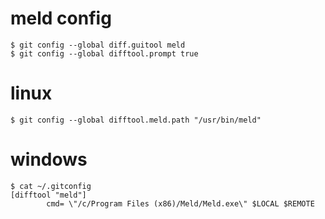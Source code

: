 # meld config
```
$ git config --global diff.guitool meld
$ git config --global difftool.prompt true
```

# linux
```
$ git config --global difftool.meld.path "/usr/bin/meld"
```

# windows
```
$ cat ~/.gitconfig
[difftool "meld"]
        cmd= \"/c/Program Files (x86)/Meld/Meld.exe\" $LOCAL $REMOTE
```
